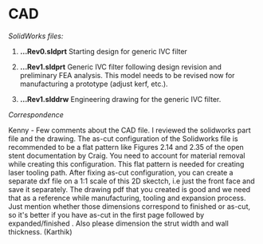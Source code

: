 # CAD

*SolidWorks files:*

1. **...Rev0.sldprt** Starting design for generic IVC filter

2. **...Rev1.sldprt** Generic IVC filter following design revision and preliminary FEA analysis. This model needs to be revised now for manufacturing a prototype (adjust kerf, etc.).

3. **...Rev1.slddrw** Engineering drawing for the generic IVC filter.


*Correspondence*

Kenny - Few comments about the CAD file. I reviewed the solidworks part file and the drawing. The as-cut configuration of the Solidworks file is recommended to be a flat pattern like Figures 2.14 and 2.35 of the open stent documentation by Craig. You need to account for material removal while creating this configuration. This flat pattern is needed for creating laser tooling path. After fixing as-cut configuration, you can create a separate dxf file on a 1:1 scale of this 2D skectch, i.e just the front face and save it separately. 
The drawing pdf that you created is good and we need that as a reference while manufacturing, tooling and expansion process. Just mention whether those dimensions correspond to finished or as-cut, so it's better if you have as-cut in the first page followed by expanded/finished . Also please dimension the strut width and wall thickness.
(Karthik)
